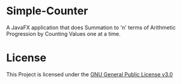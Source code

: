 # Simple-Counter
A JavaFX application that does Summation to 'n' terms of Arithmetic Progression by Counting Values one at a time.

# License
This Project is licensed under the [GNU General Public License v3.0](LICENSE)
